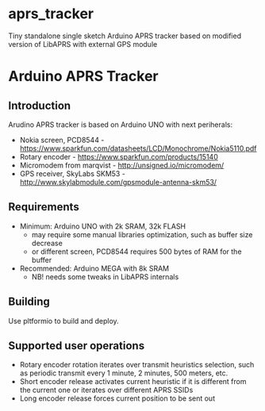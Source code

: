 # aprs_tracker
Tiny standalone single sketch Arduino APRS tracker based on modified version of LibAPRS with external GPS module

Arduino APRS Tracker
====================

Introduction
------------
Arudino APRS tracker is based on Arduino UNO with next periherals: 
 * Nokia screen, PCD8544 - https://www.sparkfun.com/datasheets/LCD/Monochrome/Nokia5110.pdf
 * Rotary encoder - https://www.sparkfun.com/products/15140
 * Micromodem from marqvist - http://unsigned.io/micromodem/
 * GPS receiver, SkyLabs SKM53 - http://www.skylabmodule.com/gpsmodule-antenna-skm53/

Requirements
------------
 * Minimum: Arduino UNO with 2k SRAM, 32k FLASH
   * may require some manual libraries optimization, such as buffer size decrease
   * or different screen, PCD8544 requires 500 bytes of RAM for the buffer
 * Recommended: Arduino MEGA with 8k SRAM
   * NB! needs some tweaks in LibAPRS internals

Building
------------
Use pltformio to build and deploy.

Supported user operations
-------------------------
 * Rotary encoder rotation iterates over transmit heuristics selection, such as periodic transmit every 1 minute, 2 minutes, 500 meters, etc.
 * Short encoder release activates current heuristic if it is different from the current one or iterates over different APRS SSIDs
 * Long encoder release forces current position to be sent out